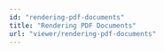 ```yaml
---
id: "rendering-pdf-documents"
title: "Rendering PDF Documents"
url: "viewer/rendering-pdf-documents"
---
```




